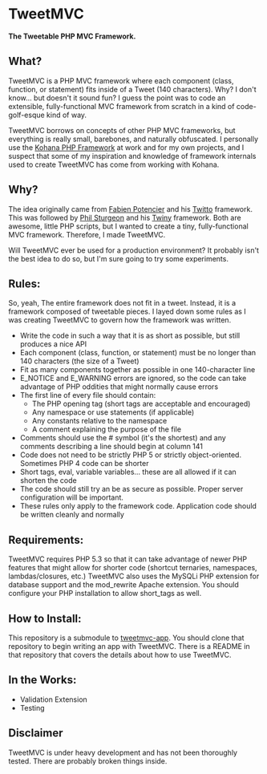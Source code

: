 ﻿TweetMVC
========

**The Tweetable PHP MVC Framework.**

## What?

TweetMVC is a PHP MVC framework where each component (class, function, or statement) fits inside of a Tweet (140 characters). Why? I don't 
know&hellip; but doesn't it sound fun? I guess the point was to code an extensible, fully-functional MVC framework from scratch in a kind of 
code-golf-esque kind of way.

TweetMVC borrows on concepts of other PHP MVC frameworks, but everything is really small, barebones, and naturally obfuscated. I personally 
use the [Kohana PHP Framework](http://kohanaframework.org) at work and for my own projects, and I suspect that some of my inspiration and 
knowledge of framework internals used to create TweetMVC has come from working with Kohana.

## Why?

The idea originally came from [Fabien Potencier](http://fabien.potencier.org) and his [Twitto](http://twitto.org) framework. This was 
followed by [Phil Sturgeon](http://philsturgeon.co.uk) and his 
[Twiny](http://philsturgeon.co.uk/news/2009/12/Twiny-Framework-the-framework-small-enough-to-tweet) framework. Both are awesome,
little PHP scripts, but I wanted to create a tiny, fully-functional MVC framework. Therefore, I made TweetMVC.

Will TweetMVC ever be used for a production environment? It probably isn't the best idea to do so, but I'm sure going to try some experiments.

## Rules:

So, yeah, The entire framework does not fit in a tweet. Instead, it is a framework composed of tweetable pieces. I layed down some rules as I
was creating TweetMVC to govern how the framework was written.

- Write the code in such a way that it is as short as possible, but still produces a nice API
- Each component (class, function, or statement) must be no longer than 140 characters (the size of a Tweet)
- Fit as many components together as possible in one 140-character line
- E_NOTICE and E_WARNING errors are ignored, so the code can take advantage of PHP oddities that might normally cause errors
- The first line of every file should contain:
    - The PHP opening tag (short tags are acceptable and encouraged)
    - Any namespace or use statements (if applicable)
    - Any constants relative to the namespace
    - A comment explaining the purpose of the file
- Comments should use the # symbol (it's the shortest) and any comments describing a line should begin at column 141
- Code does not need to be strictly PHP 5 or strictly object-oriented. Sometimes PHP 4 code can be shorter
- Short tags, eval, variable variables&hellip; these are all allowed if it can shorten the code
- The code should still try an be as secure as possible. Proper server configuration will be important.
- These rules only apply to the framework code. Application code should be written cleanly and normally

## Requirements:

TweetMVC requires PHP 5.3 so that it can take advantage of newer PHP features that might allow for shorter code (shortcut ternaries, 
namespaces, lambdas/closures, etc.) TweetMVC also uses the MySQLi PHP extension for database support and the mod_rewrite Apache extension.
You should configure your PHP installation to allow short_tags as well.

## How to Install:

This repository is a submodule to [tweetmvc-app](http://github.com/tweetmvc/tweetmvc-app). You should clone that repository to begin
writing an app with TweetMVC. There is a README in that repository that covers the details about how to use TweetMVC.

## In the Works:

- Validation Extension
- Testing

## Disclaimer

TweetMVC is under heavy development and has not been thoroughly tested. There are probably broken things inside.
